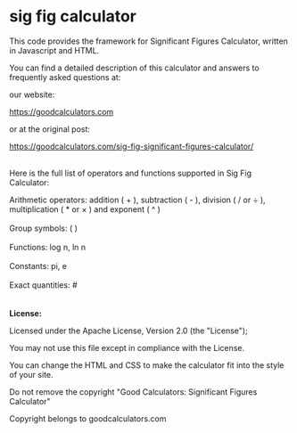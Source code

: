 # sig fig calculator

This code provides the framework for Significant Figures Calculator, written in Javascript and HTML.

You can find a detailed description of this calculator and answers to frequently asked questions at:

our website: 

https://goodcalculators.com 

or at the original post: 

https://goodcalculators.com/sig-fig-significant-figures-calculator/ <br><br>

Here is the full list of operators and functions supported in Sig Fig Calculator: 

Arithmetic operators: addition ( + ), subtraction ( - ), division ( / or ÷ ), multiplication ( * or × ) and exponent ( ^ )<br><br>
Group symbols: ( )<br><br>
Functions: log n, ln n<br><br>
Constants: pi, e<br><br>
Exact quantities: #<br><br>
<br>
<b>License:</b>

Licensed under the Apache License, Version 2.0 (the "License");
   
You may not use this file except in compliance with the License.
   
You can change the HTML and CSS to make the calculator fit into the style of your site.
   
Do not remove the copyright "Good Calculators: Significant Figures Calculator"
   
Copyright belongs to goodcalculators.com


